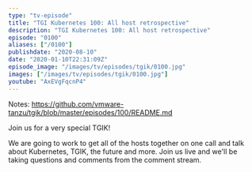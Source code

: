 ```yaml
---
type: "tv-episode"
title: "TGI Kubernetes 100: All host retrospective"
description: "TGI Kubernetes 100: All host retrospective"
episode: "0100"
aliases: ["/0100"]
publishdate: "2020-08-10"
date: "2020-01-10T22:31:09Z"
episode_image: "/images/tv/episodes/tgik/0100.jpg"
images: ["/images/tv/episodes/tgik/0100.jpg"]
youtube: "AxEVgFqcnP4"
---
```


Notes: https://github.com/vmware-tanzu/tgik/blob/master/episodes/100/README.md

Join us for a very special TGIK! 

We are going to work to get all of the hosts together on one call and talk about Kubernetes, TGIK, the future and more.  Join us live and we&#39;ll be taking questions and comments from the comment stream.


